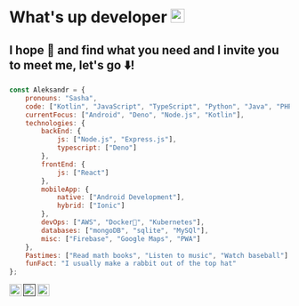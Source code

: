 # What's up developer <img src="https://media.giphy.com/media/hvRJCLFzcasrR4ia7z/giphy.gif" width="25px">

## I hope 💖 and find what you need and I invite you to meet me, let's go ⬇️!

```javascript
const Aleksandr = {
    pronouns: "Sasha",
    code: ["Kotlin", "JavaScript", "TypeScript", "Python", "Java", "PHP", "C"],
    currentFocus: ["Android", "Deno", "Node.js", "Kotlin"],
    technologies: {
        backEnd: {
            js: ["Node.js", "Express.js"],
            typescript: ["Deno"]
        },
        frontEnd: {
            js: ["React"]
        },
        mobileApp: {
            native: ["Android Development"],
            hybrid: ["Ionic"]
        },
        devOps: ["AWS", "Docker🐳", "Kubernetes"],
        databases: ["mongoDB", "sqlite", "MySQl"],
        misc: ["Firebase", "Google Maps", "PWA"]
    },
    Pastimes: ["Read math books", "Listen to music", "Watch baseball"]
    funFact: "I usually make a rabbit out of the top hat"
};
```

<a href="https://www.linkedin.com/in/alexander-rangel-gonzález-181656184/">
  <img align="left" alt="Abhishek's LinkedIN" width="22px" src="https://raw.githubusercontent.com/peterthehan/peterthehan/master/assets/linkedin.svg" />
</a>
<a href="">
  <img align="left" alt="Abhishek's Spotify" width="22px" src="https://raw.githubusercontent.com/peterthehan/peterthehan/master/assets/spotify.svg" />
</a>
<a href="https://www.instagram.com/alexanderverst/">
  <img align="left" alt="Mehdi's Instagram" width="22px" src="https://cdn.jsdelivr.net/npm/simple-icons@v3/icons/instagram.svg" />
</a>

